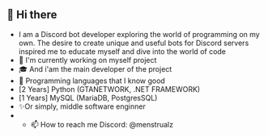 ## 👋 Hi there
- I am a Discord bot developer exploring the world of programming on my own. The desire to create unique and useful bots for Discord servers inspired me to educate myself and dive into the world of code
- 🔭 I'm currently working on myself project
- 🎓 And i'am the main developer of the project
- 🥇 Programming languages ​​that I know good
- [2 Years] Python (GTANETWORK, .NET FRAMEWORK)
- [1 Years] MySQL (MariaDB, PostgresSQL)
- ✨Or simply, middle software enginner
- - 📫 How to reach me Discord: @menstrualz
